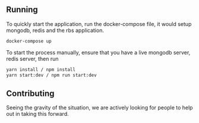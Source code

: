 
## Running

To quickly start the application, run the docker-compose file, it would setup mongodb, redis and the rbs application.

```bash
docker-compose up
```

To start the process manually, ensure that you have a live mongodb server, redis server, then run

```bash
yarn install / npm install
yarn start:dev / npm run start:dev
```

## Contributing
Seeing the gravity of the situation, we are actively looking for people to help out in taking this forward.